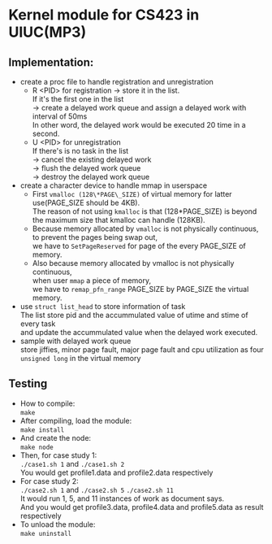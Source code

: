 # Kernel module for CS423 in UIUC(MP3)
  
## Implementation:  
* create a proc file to handle registration and unregistration  
  * R \<PID\> for registration -> store it in the list.  
    If it's the first one in the list  
    -> create a delayed work queue and assign a delayed work with interval of 50ms  
    In other word, the delayed work would be executed 20 time in a second.
  * U \<PID\> for unregistration  
    If there's is no task in the list  
    -> cancel the existing delayed work  
    -> flush the delayed work queue  
    -> destroy the delayed work queue  
* create a character device to handle mmap in userspace  
  * First `vmalloc (128\*PAGE\_SIZE)` of virtual memory for latter use(PAGE\_SIZE should be 4KB).  
    The reason of not using `kmalloc` is that 
    (128\*PAGE\_SIZE) is beyond the maximum size that kmalloc can handle (128KB).  
  * Because memory allocated by `vmalloc` is not physically continuous,  
    to prevent the pages being swap out,  
    we have to `SetPageReserved` for page of the every PAGE\_SIZE of memory.  
  * Also because memory allocated by vmalloc is not physically continuous,  
    when user `mmap` a piece of memory,  
    we have to `remap_pfn_range` PAGE\_SIZE by PAGE\_SIZE the virtual memory.  
* use `struct list_head` to store information of task  
  The list store pid and the accummulated value of utime and stime of every task  
  and update the accummulated value when the delayed work executed.  
* sample with delayed work queue  
  store jiffies, minor page fault, major page fault and cpu utilization as four `unsigned long` in the virtual memory  

## Testing
* How to compile:  
	`make`  
* After compiling, load the module:  
	`make install`  
* And create the node:  
	`make node`  
* Then, for case study 1:  
	`./case1.sh 1` and `./case1.sh 2`  
  You would get profile1.data and profile2.data respectively  
* For case study 2:  
	`./case2.sh 1` and `./case2.sh 5` `./case2.sh 11`  
  It would run 1, 5, and 11 instances of work as document says.  
  And you would get profile3.data, profile4.data and profile5.data as result respectively  
* To unload the module:  
	`make uninstall`  
